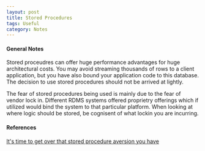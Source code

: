 ```yaml
---
layout: post
title: Stored Procedures
tags: Useful
category: Notes
---
```


####  General Notes ####

Stored proceudres can offer huge performance advantages for huge architectural costs. You may avoid streaming thousands of rows to a client application, but you have also bound your application code to this database. The decision to use stored procedures should not be arrived at lightly.

The fear of stored procedures being used is mainly due to the fear of vendor lock in. Different RDMS systems offered proprietry offerings which if utilized would bind the system to that particular platform. When looking at where logic should be stored, be cognisent of what lockin you are incurring.

#### References ####
[It's time to get over that stored procedure aversion you have](http://rob.conery.io/2015/02/21/its-time-to-get-over-that-stored-procedure-aversion-you-have/)  

